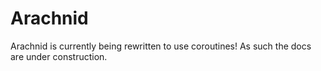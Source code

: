 # Arachnid

Arachnid is currently being rewritten to use coroutines! As such the docs are under construction.
